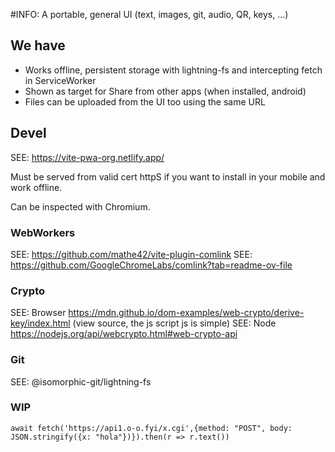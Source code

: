 #INFO: A portable, general UI (text, images, git, audio, QR, keys, ...)

## We have

* Works offline, persistent storage with lightning-fs and intercepting fetch in ServiceWorker
* Shown as target for Share from other apps (when installed, android)
* Files can be uploaded from the UI too using the same URL

## Devel

SEE: https://vite-pwa-org.netlify.app/

Must be served from valid cert httpS if you want to install in your mobile and work offline.

Can be inspected with Chromium.



### WebWorkers

SEE: https://github.com/mathe42/vite-plugin-comlink
SEE: https://github.com/GoogleChromeLabs/comlink?tab=readme-ov-file

### Crypto

SEE: Browser https://mdn.github.io/dom-examples/web-crypto/derive-key/index.html (view source, the js script js is simple)
SEE: Node https://nodejs.org/api/webcrypto.html#web-crypto-api

### Git

SEE: @isomorphic-git/lightning-fs

### WIP

~~~
await fetch('https://api1.o-o.fyi/x.cgi',{method: "POST", body: JSON.stringify({x: "hola"})}).then(r => r.text())
~~~
